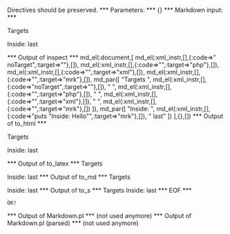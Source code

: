 Directives should be preserved.
*** Parameters: ***
{}
*** Markdown input: ***

<? noTarget?> 
<?php ?> 
<?xml ?> 
<?mrk ?>

Targets <? noTarget?> <?php ?> <?xml ?> <?mrk ?>

Inside: <?mrk puts "Inside: Hello" ?> last


*** Output of inspect ***
md_el(:document,[
	md_el(:xml_instr,[],{:code=>" noTarget",:target=>""},[]),
	md_el(:xml_instr,[],{:code=>"",:target=>"php"},[]),
	md_el(:xml_instr,[],{:code=>"",:target=>"xml"},[]),
	md_el(:xml_instr,[],{:code=>"",:target=>"mrk"},[]),
	md_par([
		"Targets ",
		md_el(:xml_instr,[],{:code=>"noTarget",:target=>""},[]),
		" ",
		md_el(:xml_instr,[],{:code=>"",:target=>"php"},[]),
		" ",
		md_el(:xml_instr,[],{:code=>"",:target=>"xml"},[]),
		" ",
		md_el(:xml_instr,[],{:code=>"",:target=>"mrk"},[])
	]),
	md_par([
		"Inside: ",
		md_el(:xml_instr,[],{:code=>"puts \"Inside: Hello\"",:target=>"mrk"},[]),
		" last"
	])
],{},[])
*** Output of to_html ***
<? noTarget?><?php ?><?xml ?><?mrk ?>
<p>Targets <? noTarget?> <?php ?> <?xml ?> <?mrk ?></p>

<p>Inside: <?mrk puts "Inside: Hello"?> last</p>
*** Output of to_latex ***
Targets    

Inside:  last
*** Output of to_md ***
Targets

Inside: last
*** Output of to_s ***
Targets    Inside:  last
*** EOF ***



	OK!



*** Output of Markdown.pl ***
(not used anymore)
*** Output of Markdown.pl (parsed) ***
(not used anymore)